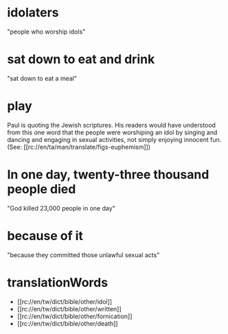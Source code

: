 # idolaters

"people who worship idols"

# sat down to eat and drink

"sat down to eat a meal"

# play

Paul is quoting the Jewish scriptures. His readers would have understood from this one word that the people were worshiping an idol by singing and dancing and engaging in sexual activities, not simply enjoying innocent fun. (See: [[rc://en/ta/man/translate/figs-euphemism]])

# In one day, twenty-three thousand people died

"God killed 23,000 people in one day"

# because of it

"because they committed those unlawful sexual acts"

# translationWords

* [[rc://en/tw/dict/bible/other/idol]]
* [[rc://en/tw/dict/bible/other/written]]
* [[rc://en/tw/dict/bible/other/fornication]]
* [[rc://en/tw/dict/bible/other/death]]
